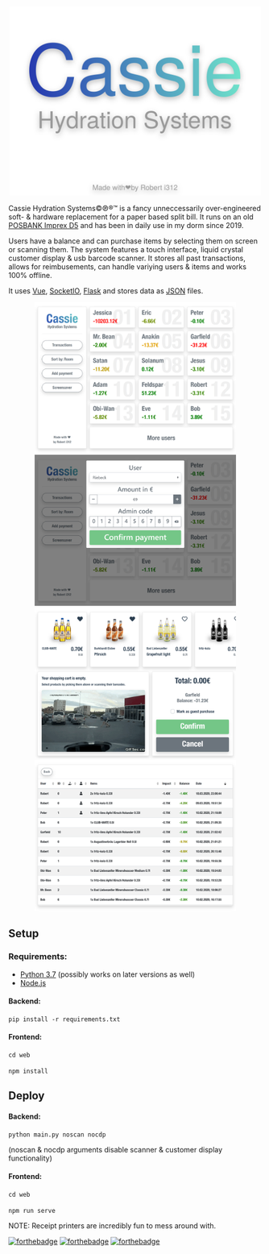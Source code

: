 
<p align="center">
  <img src="./screensaver.svg" alt="Cassie Hydration Systems" width="500">
</p>

Cassie Hydration Systems©℗®™ is a fancy unneccessarily over-engineered soft- & hardware replacement for a paper based split bill.
It runs on an old [POSBANK Imprex D5](https://www.newegg.com/posbank-imprex-d5-aio-15/p/N82E16849292010) and has been in daily use in my dorm since 2019.

Users have a balance and can purchase items by selecting them on screen or scanning them.
The system features a touch interface, liquid crystal customer display & usb barcode scanner. It stores all past transactions, allows for reimbusements, can handle variying users & items and works 100% offline.

It uses [Vue](https://vuejs.org/), [SocketIO](https://socket.io/), [Flask](https://flask.palletsprojects.com/) and stores data as [JSON](https://www.json.org/) files.

<p align="center">
<img src="screenshot_users.png" width="400"/> <img src="screenshot_pay.png" width="400"/> <img src="screenshot_buy.png" width="400"/> <img src="screenshot_transactions.png" width="400"/>
</p>

## Setup

### Requirements:

- [Python 3.7](https://www.python.org/) (possibly works on later versions as well)
- [Node.js](https://nodejs.org/en/)

#### Backend:
```
pip install -r requirements.txt
```

#### Frontend:
```
cd web

npm install
```

## Deploy
#### Backend:
```
python main.py noscan nocdp
```
(noscan & nocdp arguments disable scanner & customer display functionality)

#### Frontend:
```
cd web

npm run serve
```

NOTE: Receipt printers are incredibly fun to mess around with.

[![forthebadge](https://forthebadge.com/images/badges/fuck-it-ship-it.svg)](https://forthebadge.com) [![forthebadge](https://forthebadge.com/images/badges/contains-cat-gifs.svg)](https://forthebadge.com) [![forthebadge](https://forthebadge.com/images/badges/compatibility-pc-load-letter.svg)](https://forthebadge.com)
